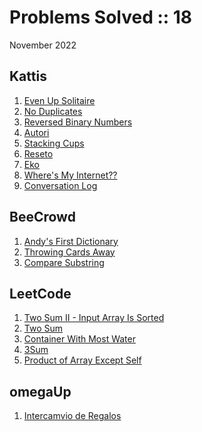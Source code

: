 # Problems Solved :: 18
November 2022

Kattis
-----------------
1. [Even Up Solitaire](https://open.kattis.com/problems/evenup)
1. [No Duplicates](https://open.kattis.com/problems/nodup)
1. [Reversed Binary Numbers](https://open.kattis.com/problems/reversebinary)
1. [Autori](https://open.kattis.com/problems/autori)
1. [Stacking Cups](https://open.kattis.com/problems/cups)
1. [Reseto](https://open.kattis.com/problems/reseto)
1. [Eko](https://open.kattis.com/problems/eko)
1. [Where's My Internet??](https://open.kattis.com/problems/wheresmyinternet)
1. [Conversation Log](https://open.kattis.com/problems/conversationlog)

BeeCrowd
-----------------
1. [Andy's First Dictionary](https://www.beecrowd.com.br/judge/en/problems/view/1215)
1. [Throwing Cards Away](https://www.beecrowd.com.br/judge/en/problems/view/1110)
1. [Compare Substring](https://www.beecrowd.com.br/judge/en/problems/view/1237)

LeetCode
-----------------
1. [Two Sum II - Input Array Is Sorted](https://leetcode.com/problems/two-sum-ii-input-array-is-sorted/)
1. [Two Sum](https://leetcode.com/problems/two-sum/)
1. [Container With Most Water](https://leetcode.com/problems/container-with-most-water/)
1. [3Sum](https://leetcode.com/problems/3sum/)
1. [Product of Array Except Self](https://leetcode.com/problems/product-of-array-except-self/)

omegaUp
-----------------
1. [Intercamvio de Regalos](https://omegaup.com/arena/problem/Intercambio-de-Regalos/)
